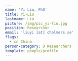 ```yaml
---
name: 'Yi Liu, PhD'
title: Yi-Liu
lastname: Liu
picture: /img/pic_yi-liu.jpg
position: Researcher
email: 'liuyi [at] chalmers.se'
flags:
  - cn China
person-category: D Researchers
template: people/profile
---
```


